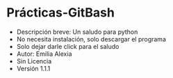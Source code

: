# Prácticas-GitBash
- Descripción breve: Un saludo para python
- No necesita instalación, solo descargar el programa
- Solo dejar darle click para el saludo
- Autor: Emilia Alexia
- Sin Licencia
- Versión 1.1.1
